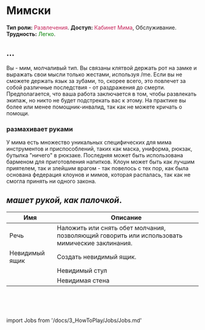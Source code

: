 # Мимски
**Тип роли:** <font color="#c51f57">Развлечения</font>. **Доступ:** <font color="#c51f57">Кабинет Мима</font>, Обслуживание. **Трудность:** <font color="Green">Легко</font>.

## ...

Вы - мим, молчаливый тип. Вы связаны клятвой держать рот на замке и выражать свои мысли только жестами, используя /me. Если вы не сможете держать язык за зубами, то, скорее всего, это повлечет за собой различные последствия - от раздражения до смерти. Предполагается, что ваша работа заключается в том, чтобы развлекать экипаж, но никто не будет подстрекать вас к этому. На практике вы более или менее помощник-инвалид, так как не можете кричать о помощи.


### размахивает руками

У мима есть множество уникальных специфических для мима инструментов и приспособлений, таких как маска, униформа, рюкзак, бутылка "ничего" в рюкзаке. Последняя может быть использована барменом для приготовления напитков. Клоун может быть как лучшим приятелем, так и злейшим врагом - так повелось с тех пор, как была основана федерация клоунов и мимов, которая распалась, так как не смогла принять ни одного закона.

## *машет рукой, как палочкой*.

| Имя | Описание |
| - | - |
| Речь | Наложить или снять обет молчания, позволяющий говорить или использовать мимические заклинания. |
| Невидимый ящик | Создать невидимый ящик. |
| | Невидимый стул | Создать невидимый стул. |
| | Невидимая стена | Создать невидимую стену. |



  <br/>
<br/>
<br/>

import Jobs from '/docs/3_HowToPlay/Jobs/Jobs.md'

<Jobs />

